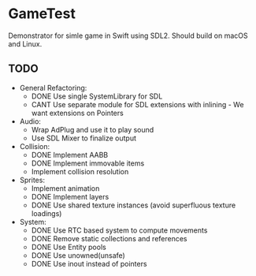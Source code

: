# GameTest

Demonstrator for simle game in Swift using SDL2. Should build on macOS and Linux.

## TODO
- General Refactoring:
  - DONE Use single SystemLibrary for SDL
  - CANT Use separate module for SDL extensions with inlining - We want extensions on Pointers
- Audio:
  - Wrap AdPlug and use it to play sound
  - Use SDL Mixer to finalize output
- Collision:
  - DONE Implement AABB
  - DONE Implement immovable items
  - Implement collision resolution
- Sprites:
  - Implement animation
  - DONE Implement layers
  - DONE Use shared texture instances (avoid superfluous texture loadings)
- System:
  - DONE Use RTC based system to compute movements
  - DONE Remove static collections and references
  - DONE Use Entity pools
  - DONE Use unowned(unsafe)
  - DONE Use inout instead of pointers
